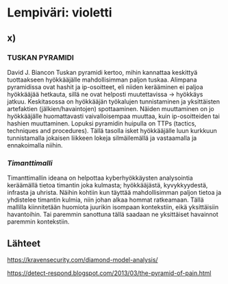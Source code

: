 # Lempiväri: violetti

## x) 

### __TUSKAN PYRAMIDI__

David J. Biancon Tuskan pyramidi kertoo, mihin kannattaa keskittyä tuottaakseen hyökkääjälle mahdollisimman paljon tuskaa. Alimpana pyramidissa ovat hashit ja ip-osoitteet, eli niiden kerääminen ei paljoa hyökkääjää hetkauta, sillä ne ovat helposti muutettavissa -> hyökkäys jatkuu. Keskitasossa on hyökkääjän työkalujen tunnistaminen ja yksittäisten artefaktien (jälkien/havaintojen) spottaaminen. Näiden muuttaminen on jo hyökkääjälle huomattavasti vaivalloisempaa muuttaa, kuin ip-osoitteiden tai hashien muuttaminen. Lopuksi pyramidin huipulla on TTPs (tactics, techniques and procedures). Tällä tasolla isket hyökkääjälle luun kurkkuun tunnistamalla jokaisen liikkeen lokeja silmäilemällä ja vastaamalla ja ennakoimalla niihin.

### _Timanttimalli_

Timanttimallin ideana on helpottaa kyberhyökkäysten analysointia keräämällä tietoa timantin joka kulmasta; hyökkääjästä, kyvykkyydestä, infrasta ja uhrista. Näihin kohtiin kun täyttää mahdollisimman paljon tietoa ja yhdistelee timantin kulmia, niin johan alkaa hommat ratkeamaan. Tällä mallilla kiinnitetään huomiota juurikin isompaan kontekstiin, eikä yksittäisiin havantoihin. Tai paremmin sanottuna tällä saadaan ne yksittäiset havainnot paremmin kontekstiin. 


## Lähteet

https://kravensecurity.com/diamond-model-analysis/

https://detect-respond.blogspot.com/2013/03/the-pyramid-of-pain.html
